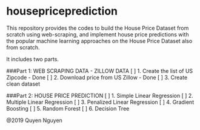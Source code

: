 # housepriceprediction
This repository provides the codes to build the House Price Dataset from scratch using web-scraping, and implement house price predictions with the popular machine learning approaches on the House Price Dataset also from scratch.

It includes two parts.

###Part 1: WEB SCRAPING DATA  - ZILLOW DATA 
[ ] 1. Create the list of US Zipcode - Done 
[ ] 2. Download price from US Zillow - Done
[ ] 3. Create clean dataset

###Part 2: HOUSE PRICE PREDICTION
[ ] 1. Simple Linear Regression
[ ] 2. Multiple Linear Regression
[ ] 3. Penalized Linear Regression
[ ] 4. Gradient Boosting 
[ ] 5. Random Forest 
[ ] 6. Decision Tree 

@2019 Quyen Nguyen
